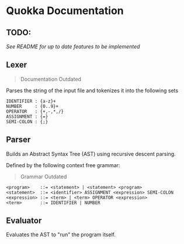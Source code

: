 # Quokka Documentation

## TODO:

*See README for up to date features to be implemented*

## Lexer

> Documentation Outdated

Parses the string of the input file and tokenizes it into the following sets

```
IDENTIFIER : {a-z}+
NUMBER     : {0..9}+
OPERATOR   : {+,-,*,/}
ASSIGNMENT : {=}
SEMI-COLON : {;}
```

## Parser

Builds an Abstract Syntax Tree (AST) using recursive descent parsing.  

Defined by the following context free grammar:

> Grammar Outdated

```
<program>    ::= <statement> | <statement> <program>
<statement>  ::= <identifier> ASSIGNMENT <expression> SEMI-COLON
<expression> ::= <term> | <term> OPERATOR <expression>
<term>       ::= IDENTIFIER | NUMBER 
```

## Evaluator

Evaluates the AST to "run" the program itself.
